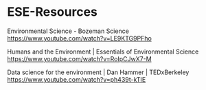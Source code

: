 # ESE-Resources

Environmental Science - Bozeman Science
https://www.youtube.com/watch?v=LE9KTG9PFho

Humans and the Environment | Essentials of Environmental Science
https://www.youtube.com/watch?v=RoIpCJwX7-M

Data science for the environment | Dan Hammer | TEDxBerkeley
https://www.youtube.com/watch?v=ph439t-kTIE
